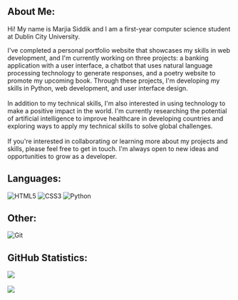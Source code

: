 ## About Me:
Hi! My name is Marjia Siddik and I am a first-year computer science student at Dublin City University.<br>

I've completed a personal portfolio website that showcases my skills in web development, and I'm currently working on three projects: a banking application with a user interface, a chatbot that uses natural language processing technology to generate responses, and a poetry website to promote my upcoming book. Through these projects, I'm developing my skills in Python, web development, and user interface design.<br>
<br>
In addition to my technical skills, I'm also interested in using technology to make a positive impact in the world. I'm currently researching the potential of artificial intelligence to improve healthcare in developing countries and exploring ways to apply my technical skills to solve global challenges.<br>
<br>
If you're interested in collaborating or learning more about my projects and skills, please feel free to get in touch. I'm always open to new ideas and opportunities to grow as a developer.<br>

## Languages:
![HTML5](https://img.shields.io/badge/html5-%23E34F26.svg?style=for-the-badge&logo=html5&logoColor=white) 
![CSS3](https://img.shields.io/badge/css3-%231572B6.svg?style=for-the-badge&logo=css3&logoColor=white)
![Python](https://img.shields.io/badge/python-3670A0?style=for-the-badge&logo=python&logoColor=ffdd54) 

## Other:
![Git](https://img.shields.io/badge/GIT-E44C30?style=for-the-badge&logo=git&logoColor=white)

## GitHub Statistics:
![](https://github-readme-stats.vercel.app/api?username=marjiasdk&theme=maroongold&hide_border=false&include_all_commits=false&count_private=false)<br/><br>
![](https://github-readme-streak-stats.herokuapp.com/?user=marjiasdk&theme=maroongold&hide_border=false)<br/>
